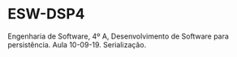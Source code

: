 # ESW-DSP4
Engenharia de Software, 4º A, Desenvolvimento de Software para persistência. Aula 10-09-19.
Serialização.

